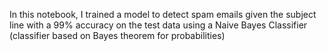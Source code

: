 In this notebook, I trained a model to detect spam emails given the subject line with a 99% accuracy on the test data using a Naive Bayes Classifier (classifier based on Bayes theorem for probabilities)
